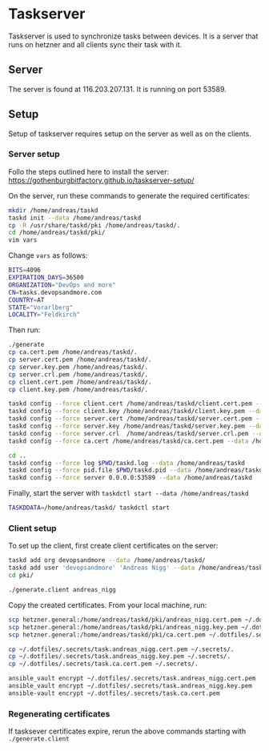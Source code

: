 # Taskserver

Taskserver is used to synchronize tasks between devices. It is a server that
runs on hetzner and all clients sync their task with it.

## Server
The server is found at 116.203.207.131. It is running on port 53589.

## Setup

Setup of taskserver requires setup on the server as well as on the clients.

### Server setup

Follo the steps outlined here to install the server: https://gothenburgbitfactory.github.io/taskserver-setup/

On the server, run these commands to generate the required certificates:

```bash
mkdir /home/andreas/taskd
taskd init --data /home/andreas/taskd
cp -R /usr/share/taskd/pki /home/andreas/taskd/.
cd /home/andreas/taskd/pki/
vim vars
```

Change `vars` as follows:

```bash
BITS=4096
EXPIRATION_DAYS=36500
ORGANIZATION="DevOps and more"
CN=tasks.devopsandmore.com
COUNTRY=AT
STATE="Vorarlberg"
LOCALITY="Feldkirch"
```

Then run:

```bash
./generate
cp ca.cert.pem /home/andreas/taskd/.
cp server.cert.pem /home/andreas/taskd/.
cp server.key.pem /home/andreas/taskd/.
cp server.crl.pem /home/andreas/taskd/.
cp client.cert.pem /home/andreas/taskd/.
cp client.key.pem /home/andreas/taskd/.

taskd config --force client.cert /home/andreas/taskd/client.cert.pem --data /home/andreas/taskd
taskd config --force client.key /home/andreas/taskd/client.key.pem --data /home/andreas/taskd
taskd config --force server.cert /home/andreas/taskd/server.cert.pem --data /home/andreas/taskd
taskd config --force server.key /home/andreas/taskd/server.key.pem --data /home/andreas/taskd
taskd config --force server.crl  /home/andreas/taskd/server.crl.pem --data /home/andreas/taskd
taskd config --force ca.cert /home/andreas/taskd/ca.cert.pem --data /home/andreas/taskd

cd ..
taskd config --force log $PWD/taskd.log --data /home/andreas/taskd
taskd config --force pid.file $PWD/taskd.pid --data /home/andreas/taskd
taskd config --force server 0.0.0.0:53589 --data /home/andreas/taskd
```

Finally, start the server with `taskdctl start --data /home/andreas/taskd`

```bash
TASKDDATA=/home/andreas/taskd/ taskdctl start
```

### Client setup

To set up the client, first create client certificates on the server:

```bash
taskd add org devopsandmore --data /home/andreas/taskd/
taskd add user 'devopsandmore' 'Andreas Nigg' --data /home/andreas/taskd/
cd pki/

./generate.client andreas_nigg
```

Copy the created certificates. From your local machine, run:

```bash
scp hetzner.general:/home/andreas/taskd/pki/andreas_nigg.cert.pem ~/.dotfiles/.secrets/task.andreas_nigg.cert.pem
scp hetzner.general:/home/andreas/taskd/pki/andreas_nigg.key.pem ~/.dotfiles/.secrets/task.andreas_nigg.key.pem
scp hetzner.general:/home/andreas/taskd/pki/ca.cert.pem ~/.dotfiles/.secrets/task.ca.cert.pem

cp ~/.dotfiles/.secrets/task.andreas_nigg.cert.pem ~/.secrets/.
cp ~/.dotfiles/.secrets/task.andreas_nigg.key.pem ~/.secrets/.
cp ~/.dotfiles/.secrets/task.ca.cert.pem ~/.secrets/.

ansible_vault encrypt ~/.dotfiles/.secrets/task.andreas_nigg.cert.pem
ansible_vault encrypt ~/.dotfiles/.secrets/task.andreas_nigg.key.pem
ansible-vault encrypt ~/.dotfiles/.secrets/task.ca.cert.pem
```

### Regenerating certificates

If tasksever certificates expire, rerun the above commands starting with `./generate.client`
